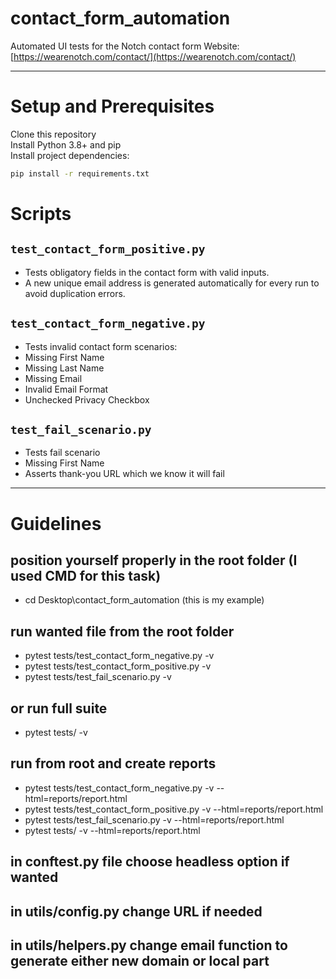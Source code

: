 # contact_form_automation
Automated UI tests for the Notch contact form
Website: [https://wearenotch.com/contact/](https://wearenotch.com/contact/)

---

# Setup and Prerequisites

Clone this repository  
Install Python 3.8+ and pip  
Install project dependencies:

```bash
pip install -r requirements.txt
```

# Scripts

## `test_contact_form_positive.py`
- Tests obligatory fields in the contact form with valid inputs.
- A new unique email address is generated automatically for every run to avoid duplication errors.

## `test_contact_form_negative.py`
- Tests invalid contact form scenarios:
 - Missing First Name
 - Missing Last Name
 - Missing Email
 - Invalid Email Format
 - Unchecked Privacy Checkbox

## `test_fail_scenario.py`
- Tests fail scenario
 - Missing First Name
 - Asserts thank-you URL which we know it will fail

---

# Guidelines
## position yourself properly in the root folder (I used CMD for this task)
- cd Desktop\contact_form_automation  (this is my example)

## run wanted file from the root folder
- pytest tests/test_contact_form_negative.py -v
- pytest tests/test_contact_form_positive.py -v
- pytest tests/test_fail_scenario.py -v

## or run full suite
- pytest tests/ -v

## run from root and create reports
- pytest tests/test_contact_form_negative.py -v --html=reports/report.html
- pytest tests/test_contact_form_positive.py -v --html=reports/report.html
- pytest tests/test_fail_scenario.py -v --html=reports/report.html
- pytest tests/ -v --html=reports/report.html

## in conftest.py file choose headless option if wanted
## in utils/config.py change URL if needed
## in utils/helpers.py change email function to generate either new domain or local part

